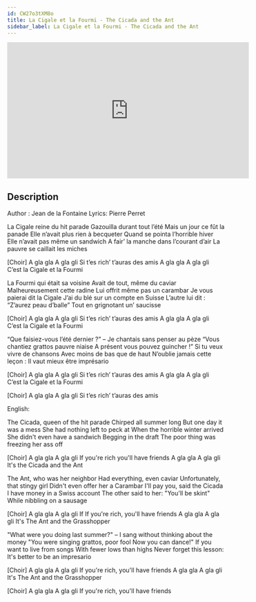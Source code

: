 ```yaml
---
id: CW27o3tXM8o
title: La Cigale et la Fourmi - The Cicada and the Ant
sidebar_label: La Cigale et la Fourmi - The Cicada and the Ant
---
```


<iframe
  width="560"
  height="315"
  src="https://www.youtube.com/embed/CW27o3tXM8o"
  title="YouTube video player"
  frameborder="0"
  allow="accelerometer; autoplay; clipboard-write; encrypted-media; gyroscope; picture-in-picture; web-share"
  referrerpolicy="strict-origin-when-cross-origin"
  allowfullscreen
></iframe>

## Description

Author : Jean de la Fontaine
Lyrics: Pierre Perret

La Cigale reine du hit parade
Gazouilla durant tout l’été
Mais un jour ce fût la panade
Elle n’avait plus rien à becqueter
Quand se pointa l’horrible hiver
Elle n’avait pas même un sandwich
A fair’ la manche dans l’courant d’air
La pauvre se caillait les miches

[Choir]
A gla gla A gla gli
Si t’es rich’ t’auras des amis
A gla gla A gla gli
C’est la Cigale et la Fourmi

La Fourmi qui était sa voisine
Avait de tout, même du caviar
Malheureusement cette radine
Lui offrit même pas un carambar
Je vous paierai dit la Cigale
J’ai du blé sur un compte en Suisse
L’autre lui dit : “Z’aurez peau d’balle”
Tout en grignotant un’ saucisse

[Choir]
A gla gla A gla gli
Si t’es rich’ t’auras des amis
A gla gla A gla gli
C’est la Cigale et la Fourmi

“Que faisiez-vous l’été dernier ?”
– Je chantais sans penser au pèze
“Vous chantiez grattos pauvre niaise
A présent vous pouvez guincher !”
Si tu veux vivre de chansons
Avec moins de bas que de haut
N’oublie jamais cette leçon :
Il vaut mieux être imprésario

[Choir]
A gla gla A gla gli
Si t’es rich’ t’auras des amis
A gla gla A gla gli
C’est la Cigale et la Fourmi

[Choir]
A gla gla A gla gli
Si t’es rich’ t’auras des amis

English:

The Cicada, queen of the hit parade
Chirped all summer long
But one day it was a mess
She had nothing left to peck at
When the horrible winter arrived
She didn't even have a sandwich
Begging in the draft
The poor thing was freezing her ass off

[Choir]
A gla gla A gla gli
If you're rich you'll have friends
A gla gla A gla gli
It's the Cicada and the Ant

The Ant, who was her neighbor
Had everything, even caviar
Unfortunately, that stingy girl
Didn't even offer her a Carambar
I'll pay you, said the Cicada
I have money in a Swiss account
The other said to her: "You'll be skint"
While nibbling on a sausage

[Choir]
A gla gla A gla gli
If If you're rich, you'll have friends
A gla gla A gla gli
It's The Ant and the Grasshopper

"What were you doing last summer?"
– I sang without thinking about the money
"You were singing grattos, poor fool
Now you can dance!"
If you want to live from songs
With fewer lows than highs
Never forget this lesson:
It's better to be an impresario

[Choir]
A gla gla A gla gli
If you're rich, you'll have friends
A gla gla A gla gli
It's The Ant and the Grasshopper

[Choir]
A gla gla A gla gli
If you're rich, you'll have friends
